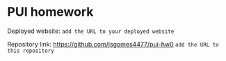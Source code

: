 # PUI homework

Deployed website: `add the URL to your deployed website`

Repository link: https://github.com/jsgomes4477/pui-hw0 `add the URL to this repository`
